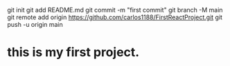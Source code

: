 git init
git add README.md
git commit -m "first commit"
git branch -M main
git remote add origin https://github.com/carlos1188/FirstReactProject.git
git push -u origin main

# this is my first project.